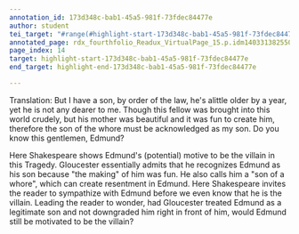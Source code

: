 ```yaml
---
annotation_id: 173d348c-bab1-45a5-981f-73fdec84477e
author: student
tei_target: "#range(#highlight-start-173d348c-bab1-45a5-981f-73fdec84477e, #highlight-end-173d348c-bab1-45a5-981f-73fdec84477e)"
annotated_page: rdx_fourthfolio_Readux_VirtualPage_15.p.idm140331382550000
page_index: 14
target: highlight-start-173d348c-bab1-45a5-981f-73fdec84477e
end_target: highlight-end-173d348c-bab1-45a5-981f-73fdec84477e

---
```

Translation: But I have a son, by order of the law, he's alittle older by a year, yet he is not any dearer to me. Though this fellow was brought into this world crudely, but his mother was beautiful and it was fun to create him, therefore the son of the whore must be acknowledged as my son. Do you know this gentlemen, Edmund? 

Here Shakespeare shows Edmund's (potential) motive to be the villain in this Tragedy. Gloucester essentially admits that he recognizes Edmund as his son  because "the making" of him was fun. He also calls him a "son of a whore", which can create resentment in Edmund. Here Shakespeare invites the reader to sympathize with Edmund before we even know that he is the villain. Leading the reader to wonder, had Gloucester treated Edmund as a legitimate son and not downgraded him right in front of him, would Edmund still be motivated to be the villain? 